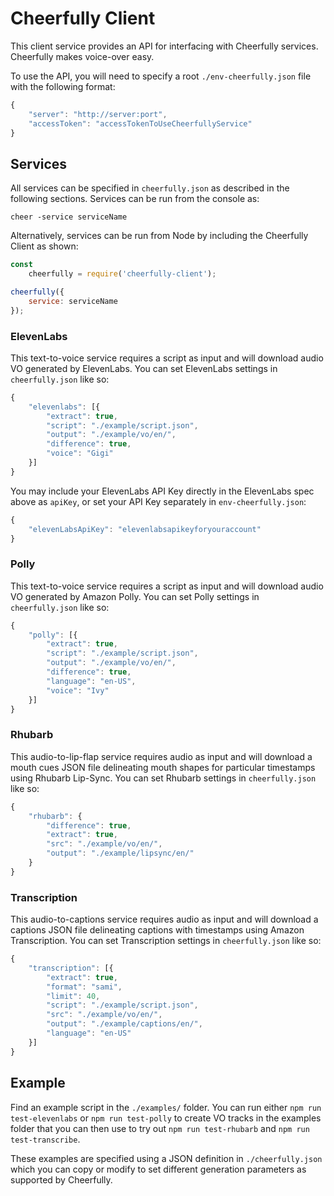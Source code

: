 # Cheerfully Client

This client service provides an API for interfacing with Cheerfully services. Cheerfully makes voice-over easy.

To use the API, you will need to specify a root `./env-cheerfully.json` file with the following format:

```javascript
{
    "server": "http://server:port",
    "accessToken": "accessTokenToUseCheerfullyService"
}
```

## Services

All services can be specified in `cheerfully.json` as described in the following sections. Services can be run from the console as:

```console
cheer -service serviceName
```

Alternatively, services can be run from Node by including the Cheerfully Client as shown:

```javascript
const
    cheerfully = require('cheerfully-client');

cheerfully({
    service: serviceName
});
```

### ElevenLabs

This text-to-voice service requires a script as input and will download audio VO generated by ElevenLabs. You can set ElevenLabs settings in `cheerfully.json` like so:

```javascript
{
    "elevenlabs": [{
        "extract": true,
        "script": "./example/script.json",
        "output": "./example/vo/en/",
        "difference": true,
        "voice": "Gigi"
    }]
}
```

You may include your ElevenLabs API Key directly in the ElevenLabs spec above as `apiKey`, or set your API Key separately in `env-cheerfully.json`:

```javascript
{
    "elevenLabsApiKey": "elevenlabsapikeyforyouraccount"
}
```

### Polly

This text-to-voice service requires a script as input and will download audio VO generated by Amazon Polly. You can set Polly settings in `cheerfully.json` like so:

```javascript
{
    "polly": [{
        "extract": true,
        "script": "./example/script.json",
        "output": "./example/vo/en/",
        "difference": true,
        "language": "en-US",
        "voice": "Ivy"
    }]
}
```

### Rhubarb

This audio-to-lip-flap service requires audio as input and will download a mouth cues JSON file delineating mouth shapes for particular timestamps using Rhubarb Lip-Sync. You can set Rhubarb settings in `cheerfully.json` like so:

```javascript
{
    "rhubarb": {
        "difference": true,
        "extract": true,
        "src": "./example/vo/en/",
        "output": "./example/lipsync/en/"
    }
}
```

### Transcription

This audio-to-captions service requires audio as input and will download a captions JSON file delineating captions with timestamps using Amazon Transcription. You can set Transcription settings in `cheerfully.json` like so:

```javascript
{
    "transcription": [{
        "extract": true,
        "format": "sami",
        "limit": 40,
        "script": "./example/script.json",
        "src": "./example/vo/en/",
        "output": "./example/captions/en/",
        "language": "en-US"
    }]
}
```

## Example

Find an example script in the `./examples/` folder. You can run either `npm run test-elevenlabs` or `npm run test-polly` to create VO tracks in the examples folder that you can then use to try out `npm run test-rhubarb` and `npm run test-transcribe`.

These examples are specified using a JSON definition in `./cheerfully.json` which you can copy or modify to set different generation parameters as supported by Cheerfully.
